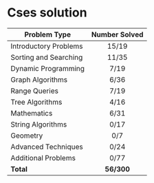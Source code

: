 # Cses solution

| Problem Type          | Number Solved |
|-----------------------|:-------------:|
| Introductory Problems |      15/19    |
| Sorting and Searching |      11/35    |
| Dynamic Programming   |      7/19     |
| Graph Algorithms      |      6/36     |
| Range Queries         |      7/19     |
| Tree Algorithms       |      4/16     |
| Mathematics           |      6/31     |
| String Algorithms     |      0/17     |
| Geometry              |      0/7      |
| Advanced Techniques   |      0/24     |
| Additional Problems   |      0/77     |
| **Total**             |   **56/300**  |
